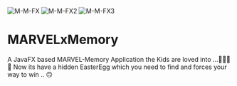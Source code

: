 
![M-M-FX](https://user-images.githubusercontent.com/83019866/119243515-b8b7a200-bb67-11eb-8d7c-47582ab09be7.png)
![M-M-FX2](https://user-images.githubusercontent.com/83019866/119243516-ba816580-bb67-11eb-9392-23fa1378868b.png)
![M-M-FX3](https://user-images.githubusercontent.com/83019866/119243518-bc4b2900-bb67-11eb-9805-7eaf81955d10.png)
# MARVELxMemory
A JavaFX based MARVEL-Memory Application the Kids are loved into ...🦸🏼‍😎👀 Now its have a hidden EasterEgg which you need to find and forces your way to win .. 🙃
